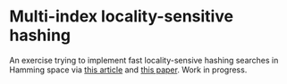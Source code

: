Multi-index locality-sensitive hashing
======================================

An exercise trying to implement fast locality-sensive hashing searches in Hamming space via [this article](https://engineering.eventbrite.com/multi-index-locality-sensitive-hashing-for-fun-and-profit/) and [this paper](http://www.cs.toronto.edu/~norouzi/research/papers/multi_index_hashing.pdf). Work in progress.